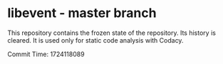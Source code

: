 # libevent - master branch

This repository contains the frozen state of the repository.
Its history is cleared. It is used only for static code
analysis with Codacy.

Commit Time: 1724118089